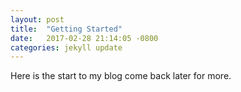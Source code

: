 ```yaml
---
layout: post
title:  "Getting Started"
date:   2017-02-28 21:14:05 -0800
categories: jekyll update
---
```

Here is the start to my blog come back later for more.
